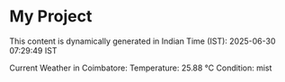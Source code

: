 # My Project

This content is dynamically generated in Indian Time (IST): 2025-06-30 07:29:49 IST


Current Weather in Coimbatore:
Temperature: 25.88 °C
Condition: mist
